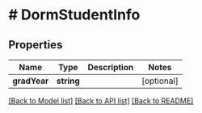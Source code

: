 # # DormStudentInfo

## Properties

Name | Type | Description | Notes
------------ | ------------- | ------------- | -------------
**gradYear** | **string** |  | [optional]

[[Back to Model list]](../../README.md#models) [[Back to API list]](../../README.md#endpoints) [[Back to README]](../../README.md)

